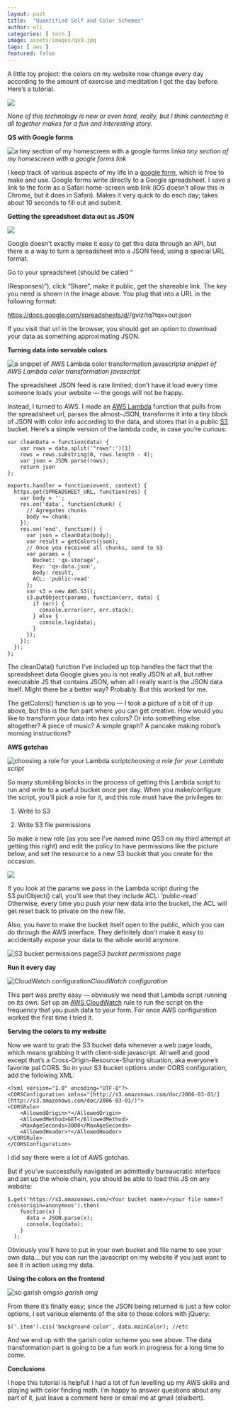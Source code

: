 ```yaml
---
layout: post
title:  "Quantified Self and Color Schemes"
author: eli
categories: [ tech ]
image: assets/images/qs9.jpg
tags: [ aws ]
featured: false
---
```


A little toy project: the colors on my website now change every day according to the amount of exercise and meditation I got the day before. Here’s a tutorial.

![]({{site.baseurl}}/assets/images/qs1.png)

*None of this technology is new or even hard, really, but I think connecting it all together makes for a fun and interesting story.*

**QS with Google forms**

![a tiny section of my homescreen with a google forms link]({{site.baseurl}}/assets/images/qs9.jpg)*a tiny section of my homescreen with a google forms link*

I keep track of various aspects of my life in a [google form](https://www.google.com/forms/about/), which is free to make and use. Google forms write directly to a Google spreadsheet. I save a link to the form as a Safari home-screen web link (iOS doesn’t allow this in Chrome, but it does in Safari). Makes it very quick to do each day; takes about 10 seconds to fill out and submit.

**Getting the spreadsheet data out as JSON**

![]({{site.baseurl}}/assets/images/qs2.png)

Google doesn’t exactly make it easy to get this data through an API, but there is a way to turn a spreadsheet into a JSON feed, using a special URL format.

Go to your spreadsheet (should be called “<form name> (Responses)”), click “Share”, make it public, get the shareable link. The key you need is shown in the image above. You plug that into a URL in the following format:

https://docs.google.com/spreadsheets/d/<YOUR KEY HERE>/gviz/tq?tqx=out:json

If you visit that url in the browser, you should get an option to download your data as something approximating JSON.

**Turning data into servable colors**

![a snippet of AWS Lambda color transformation javascript]({{site.baseurl}}/assets/images/qs3.png)*a snippet of AWS Lambda color transformation javascript*

The spreadsheet JSON feed is rate limited; don’t have it load every time someone loads your website — the googs will not be happy.

Instead, I turned to AWS. I made an [AWS Lambda](https://aws.amazon.com/lambda/) function that pulls from the spreadsheet url, parses the almost-JSON, transforms it into a tiny block of JSON with color info according to the data, and stores that in a public [S3](https://aws.amazon.com/s3/) bucket. Here’s a simple version of the lambda code, in case you’re curious:

    var cleanData = function(data) {
        var rows = data.split('"rows":')[1]
        rows = rows.substring(0, rows.length - 4);
        var json = JSON.parse(rows);
        return json
    };

    exports.handler = function(event, context) {
      https.get(SPREADSHEET_URL, function(res) {
        var body = '';
        res.on('data', function(chunk) {
          // Agregates chunks
          body += chunk;
        });
        res.on('end', function() {
          var json = cleanData(body);
          var result = getColors(json);
          // Once you received all chunks, send to S3
          var params = {
            Bucket: 'qs-storage',
            Key: 'qs-data.json',
            Body: result,
            ACL: 'public-read'
          };
          var s3 = new AWS.S3();
          s3.putObject(params, function(err, data) {
            if (err) {
              console.error(err, err.stack);
            } else {
              console.log(data);
            }
          });
        });
      });
    };

The cleanData() function I’ve included up top handles the fact that the spreadsheet data Google gives you is not really JSON at all, but rather executable JS that contains JSON, when all I really want is the JSON data itself. Might there be a better way? Probably. But this worked for me.

The getColors() function is up to you — I took a picture of a bit of it up above, but this is the fun part where you can get creative. How would you like to transform your data into hex colors? Or into something else altogether? A piece of music? A simple graph? A pancake making robot’s morning instructions?

**AWS gotchas**

![choosing a role for your Lambda script]({{site.baseurl}}/assets/images/qs4.png)*choosing a role for your Lambda script*

So many stumbling blocks in the process of getting this Lambda script to run and write to a useful bucket once per day. When you make/configure the script, you’ll pick a role for it, and this role must have the privileges to:

1. Write to S3

1. Write S3 file permissions

So make a new role (as you see I’ve named mine QS3 on my third attempt at getting this right) and edit the policy to have permissions like the picture below, and set the resource to a new S3 bucket that you create for the occasion.

![]({{site.baseurl}}/assets/images/qs5.png)

If you look at the params we pass in the Lambda script during the S3.putObject() call, you’ll see that they include ACL: ‘public-read’ . Otherwise, every time you push your new data into the bucket, the ACL will get reset back to private on the new file.

Also, you have to make the bucket itself open to the public, which you can do through the AWS interface. They definitely don’t make it easy to accidentally expose your data to the whole world anymore.

![S3 bucket permissions page]({{site.baseurl}}/assets/images/qs6.png)*S3 bucket permissions page*

**Run it every day**

![CloudWatch configuration]({{site.baseurl}}/assets/images/qs7.png)*CloudWatch configuration*

This part was pretty easy — obviously we need that Lambda script running on its own. Set up an [AWS CloudWatch](https://aws.amazon.com/cloudwatch/) rule to run the script on the frequency that you push data to your form. For once AWS configuration worked the first time I tried it.

**Serving the colors to my website**

Now we want to grab the S3 bucket data whenever a web page loads, which means grabbing it with client-side javascript. All well and good except that’s a Cross-Origin-Resource-Sharing situation, aka everyone’s favorite pal CORS. So in your S3 bucket options under CORS configuration, add the following XML:

    <?xml version="1.0" encoding="UTF-8"?>
    <CORSConfiguration xmlns="[http://s3.amazonaws.com/doc/2006-03-01/](http://s3.amazonaws.com/doc/2006-03-01/)">
    <CORSRule>
        <AllowedOrigin>*</AllowedOrigin>
        <AllowedMethod>GET</AllowedMethod>
        <MaxAgeSeconds>3000</MaxAgeSeconds>
        <AllowedHeader>*</AllowedHeader>
    </CORSRule>
    </CORSConfiguration>

I did say there were a lot of AWS gotchas.

But if you’ve successfully navigated an admittedly bureaucratic interface and set up the whole chain, you should be able to load this JS on any website:

    $.get('https://s3.amazonaws.com/<Your bucket name>/<your file name>?crossorigin=anonymous').then(
        function(x) {
          data = JSON.parse(x);
          console.log(data);
        }
      );

Obviously you’ll have to put in your own bucket and file name to see your own data… but you can run the javascript on my website if you just want to see it in action using my data.

**Using the colors on the frontend**

![so garish omg]({{site.baseurl}}/assets/images/qs8.png)*so garish omg*

From there it’s finally easy; since the JSON being returned is just a few color options, I set various elements of the site to those colors with jQuery:

    $('.item').css('background-color', data.mainColor); //etc

And we end up with the garish color scheme you see above. The data transformation part is going to be a fun work in progress for a long time to come.

**Conclusions**

I hope this tutorial is helpful! I had a lot of fun levelling up my AWS skills and playing with color finding math. I’m happy to answer questions about any part of it, just leave a comment here or email me at gmail (elialbert).
